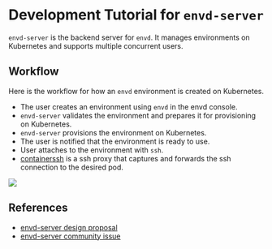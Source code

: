 # Development Tutorial for `envd-server`

`envd-server` is the backend server for `envd`. It manages environments on Kubernetes and supports multiple concurrent users.

## Workflow

Here is the workflow for how an `envd` environment is created on Kubernetes.

- The user creates an environment using `envd` in the envd console.
- `envd-server` validates the environment and prepares it for provisioning on Kubernetes.
- `envd-server` provisions the environment on Kubernetes.
- The user is notified that the environment is ready to use.
- User attaches to the environment with `ssh`.
- [containerssh](https://github.com/ContainerSSH/libcontainerssh/) is a ssh proxy that captures and forwards the ssh connection to the desired pod.

![](https://user-images.githubusercontent.com/5100735/201919714-0539bb67-3855-42f7-9b39-0d1f6a8f21e5.svg)

## References

- [envd-server design proposal](https://github.com/tensorchord/envd/blob/main/docs/proposals/20220603-kubernetes-vendor.md)
- [envd-server community issue](https://github.com/tensorchord/envd/issues/179)
